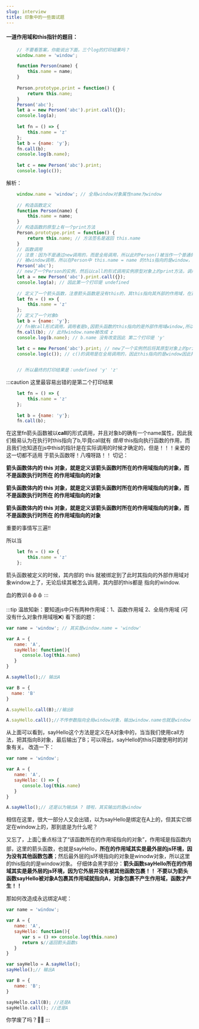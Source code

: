 ```yaml
---
slug: interview
title: 印象中的一些面试题
---
```



#### 一道作用域和this指针的题目：
```javascript
    // 不要看答案，你能说出下面，三个log的打印结果吗？
    window.name = 'window';

    function Person(name) {
        this.name = name;
    }
    
    Person.prototype.print = function() {
        return this.name;
    }
    Person('abc');
    let a = new Person('abc').print.call({});
    console.log(a);
    
    let fn = () => {
        this.name = 'z'
    };
    let b = {name: 'y'};
    fn.call(b);
    console.log(b.name);
    
    let c = new Person('abc').print;
    console.log(c());
```

解析：
```javascript
    window.name = 'window'; // 全局window对象属性name为window
    
    // 构造函数定义
    function Person(name) {
        this.name = name;
    }
    // 构造函数的原型上有一个print方法
    Person.prototype.print = function() {
        return this.name; // 方法签名是返回 this.name
    }
    // 函数调用
    // 注意：因为不是通过new调用的，而是全局调用，所以此时Person()被当作一个普通的函数
    // 被window调用，所以在Person中 this.name = name 的this指向的是window，因此执行完此函数window.name = 'abc'
    Person('abc');
    // new了一个Person的实例，然后以call的形式调用实例原型对象上的print方法，调用者是一个空对象，空对象上并没有name属性，因此应该返回的是undefined;
    let a = new Person('abc').print.call({});
    console.log(a); // 因此第一个打印是 undefined
    
    // 定义了一个箭头函数，注意箭头函数是没有this的，其this指向其外部的作用域，在这里就是window;
    let fn = () => {
        this.name = 'z'
    };
    // 定义了一个对象b
    let b = {name: 'y'};
    // fn被call形式调用，调用者是b,因箭头函数的this指向的是外部作用域window,所以改变的是window的name
    fn.call(b); // 此时window.name被改成 z
    console.log(b.name); // b.name 没有改变因此 第二个打印是 'y'
    
    let c = new Person('abc').print; // new了一个实例然后将其原型对象上的print方法赋值给一个变量 c
    console.log(c()); // c()的调用是在全局调用的，因此this指向的是window因此打印的是window的name 第三个打印的是 'z'


    // 所以最终的打印结果是：undefined 'y' 'z'
```

:::caution
这里最容易出错的是第二个打印结果
```javascript
    let fn = () => {
        this.name = 'z'
    };
    
    let b = {name: 'y'};
    fn.call(b);
```
在这里fn箭头函数被以**call**的形式调用，并且对象b的确有一个name属性，因此我们极易认为在执行时this指向了b,毕竟call就有
 *借用* this指向执行函数的作用，而且我们也知道在js中this的指针是在实际调用的时候才确定的，但是！！！亲爱的这一切都不适用
于箭头函数呀！八嘎呀路！！ 切记： 

**箭头函数体内的 this 对象，就是定义该箭头函数时所在的作用域指向的对象，而不是函数执行时所在 的作用域指向的对象** 

**箭头函数体内的 this 对象，就是定义该箭头函数时所在的作用域指向的对象，而不是函数执行时所在 的作用域指向的对象** 

**箭头函数体内的 this 对象，就是定义该箭头函数时所在的作用域指向的对象，而不是函数执行时所在 的作用域指向的对象** 

重要的事情写三遍‼️

所以当
```js
    let fn = () => {
        this.name = 'z'
    };
```
箭头函数被定义的时候，其内部的 this 就被绑定到了此时其指向的外部作用域对象window上了，无论后续其被怎么调用，其内部的this都是
指向的window.

血的教训🩸🩸🩸
:::

:::tip
温故知新：要知道js中只有两种作用域：1、函数作用域 2、全局作用域   (可没有什么对象作用域哦❌) 看下面的题：
```js
var name = 'window'; // 其实是window.name = 'window'

var A = {
   name: 'A',
   sayHello: function(){
      console.log(this.name)
   }
}

A.sayHello();// 输出A

var B = {
  name: 'B'
}

A.sayHello.call(B);//输出B

A.sayHello.call();//不传参数指向全局window对象，输出window.name也就是window
```
从上面可以看到，sayHello这个方法是定义在A对象中的，当当我们使用call方法，把其指向B对象，最后输出了B；可以得出，sayHello的this只跟使用时的对象有关。
改造一下：
```js
var name = 'window'; 

var A = {
   name: 'A',
   sayHello: () => {
      console.log(this.name)
   }
}

A.sayHello();// 还是以为输出A ? 错啦，其实输出的是window
```
相信在这里，很大一部分人又会出错，以为sayHello是绑定在A上的，但其实它绑定在window上的，那到底是为什么呢？

又忘了，上面👆重点标注了“该函数所在的作用域指向的对象”，作用域是指函数内部，这里的箭头函数，也就是sayHello，**所在的作用域其实是最外层的js环境，因为没有其他函数包裹**；然后最外层的js环境指向的对象是winodw对象，所以这里的this指向的是window对象。
仔细体会黑字部分：**箭头函数sayHello所在的作用域其实是最外层的js环境，因为它外层并没有被其他函数包裹！！** **不要以为箭头函数sayHello被对象A包裹其作用域就指向A，对象包裹不产生作用域，函数才产生！！**

那如何改造成永远绑定A呢：
```js
var name = 'window'; 

var A = {
   name: 'A',
   sayHello: function(){
      var s = () => console.log(this.name)
      return s//返回箭头函数s
   }
}

var sayHello = A.sayHello();
sayHello();// 输出A 

var B = {
   name: 'B';
}

sayHello.call(B); //还是A
sayHello.call(); //还是A
```
你学废了吗？🤦‍♂️
:::